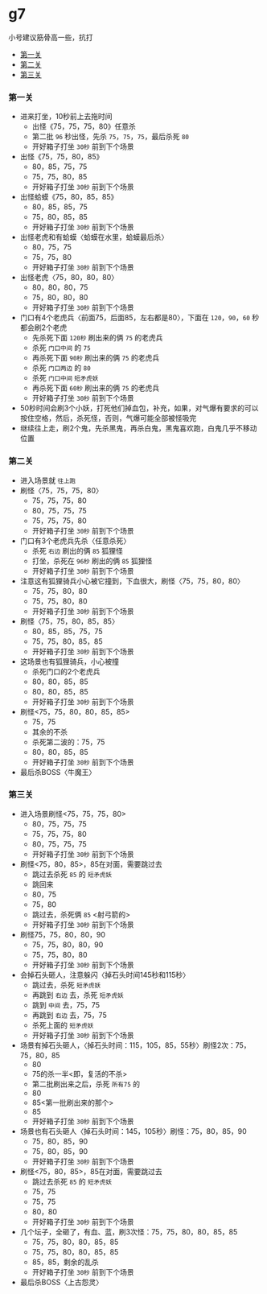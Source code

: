 # g7

小号建议筋骨高一些，抗打

- [第一关](#第一关)
- [第二关](#第二关)
- [第三关](#第三关)

### 第一关

- 进来打坐，10秒前上去拖时间
  - 出怪《75，75，75，80》任意杀
  - 第二批 `96` 秒出怪，先杀 `75`，`75`，`75`，最后杀死 `80`
  - 开好箱子打坐 `30秒` 前到下个场景
- 出怪《75，75，80，85》
  - 80，85，75，75
  - 75，75，80，85
  - 开好箱子打坐 `30秒` 前到下个场景
- 出怪蛤蟆《75，80，85，85》
  - 80，85，85，75
  - 75，80，85，85
  - 开好箱子打坐 `30秒` 前到下个场景
- 出怪老虎和有蛤蟆〈蛤蟆在水里，蛤蟆最后杀〉
  - 80，75，75
  - 75，75，80
  - 开好箱子打坐 `30秒` 前到下个场景
- 出怪老虎〈75，80，80，80〉
  - 80，80，80，75
  - 75，80，80，80
  - 开好箱子打坐 `30秒` 前到下个场景
- 门口有4个老虎兵〈前面75，后面85，左右都是80〉，下面在 `120`，`90`，`60` 秒都会刷2个老虎
  - 先杀死下面 `120秒` 刷出来的俩 `75` 的老虎兵
  - 杀死 `门口中间` 的 `75`
  - 再杀死下面 `90秒` 刷出来的俩 `75` 的老虎兵
  - 杀死 `门口两边` 的 `80`
  - 杀死 `门口中间`  `短矛虎妖`
  - 再杀死下面 `60秒` 刷出来的俩 `75` 的老虎兵
  - 开好箱子打坐 `30秒` 前到下个场景
- 50秒时间会刷3个小妖，打死他们掉血包，补充，如果，对气爆有要求的可以按住空格，然后，杀死怪，否则，气爆可能全部被怪吸完
- 继续往上走，刷2个鬼，先杀黑鬼，再杀白鬼，黑鬼喜欢跑，白鬼几乎不移动位置

### 第二关

- 进入场景就 `往上跑`
- 刷怪〈75，75，75，80〉
  - 75，75，75，80
  - 80，75，75，75
  - 75，75，75，80
  - 开好箱子打坐 `30秒` 前到下个场景
- 门口有3个老虎兵先杀〈任意杀死〉
  - 杀死 `右边` 刷出的俩 `85` 狐狸怪
  - 打坐，杀死在 `96秒` 刷出的俩 `85` 狐狸怪
  - 开好箱子打坐 `30秒` 前到下个场景
- 注意这有狐狸骑兵小心被它撞到，下血很大，刷怪〈75，75，80，80〉
  - 75，75，80，80
  - 75，75，80，80
  - 开好箱子打坐 `30秒` 前到下个场景
- 刷怪〈75，75，80，85，85〉
  - 80，85，85，75，75
  - 75，75，80，85，85
  - 开好箱子打坐 `30秒` 前到下个场景
- 这场景也有狐狸骑兵，小心被撞
  - 杀死门口的2个老虎兵
  - 80，80，85，85
  - 80，80，85，85
  - 开好箱子打坐 `30秒` 前到下个场景
- 刷怪<75，75，80，80，85，85>
  - 75，75
  - 其余的不杀
  - 杀死第二波的：75，75
  - 80，80，85，85
  - 开好箱子打坐 `30秒` 前到下个场景
- 最后杀BOSS〈牛魔王〉

### 第三关

- 进入场景刷怪<75，75，75，80>
  - 80，75，75，75
  - 75，75，75，80
  - 80，75，75，75
  - 开好箱子打坐 `30秒` 前到下个场景
- 刷怪<75，80，85>，85在对面，需要跳过去
  - 跳过去杀死 `85` 的 `短矛虎妖`
  - 跳回来
  - 80，75
  - 75，80
  - 跳过去，杀死俩 `85` <射弓箭的>
  - 开好箱子打坐 `30秒` 前到下个场景
- 刷怪75，75，80，80，90
  - 75，75，80，80，90
  - 75，75，80，80
  - 开好箱子打坐 `30秒` 前到下个场景
- 会掉石头砸人，注意躲闪〈掉石头时间145秒和115秒〉
  - 跳过去，杀死 `短矛虎妖`
  - 再跳到 `右边` 去，杀死 `短矛虎妖`
  - 跳到 `中间` 去，75，75
  - 再跳到 `右边` 去，75，75
  - 杀死上面的 `短矛虎妖`
  - 开好箱子打坐 `30秒` 前到下个场景
- 场景有掉石头砸人，〈掉石头时间：115，105，85，55秒〉刷怪2次：75，75，80，85
  - 80
  - 75的杀一半<即，复活的不杀>
  - 第二批刷出来之后，杀死 `所有75` 的
  - 80
  - 85<第一批刷出来的那个>
  - 85
  - 开好箱子打坐 `30秒` 前到下个场景
- 场景也有石头砸人〈掉石头时间：145，105秒〉刷怪：75，80，85，90
  - 75，80，85，90
  - 75，80，85，90
  - 开好箱子打坐 `30秒` 前到下个场景
- 刷怪<75，80，85>，85在对面，需要跳过去
  - 跳过去杀死 `85` 的 `短矛虎妖`
  - 75，75
  - 75，75
  - 80，80
  - 开好箱子打坐 `30秒` 前到下个场景
- 几个坛子，全砸了，有血、蓝，刷3次怪：75，75，80，80，85，85
  - 75，75，80，80，85，85
  - 75，75，80，80，85，85
  - 85，85，剩余的乱杀
  - 开好箱子打坐 `30秒` 前到下个场景
- 最后杀BOSS〈上古怨灵〉

